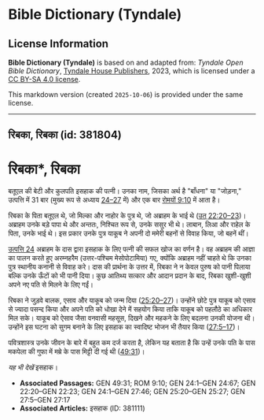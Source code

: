 # Bible Dictionary (Tyndale)

## License Information

**Bible Dictionary (Tyndale)** is based on and adapted from: _Tyndale Open Bible Dictionary_, [Tyndale House Publishers](https://tyndaleopenresources.com/), 2023, which is licensed under a [CC BY-SA 4.0 license](https://creativecommons.org/licenses/by-sa/4.0/legalcode.en).

This markdown version (created `2025-10-06`) is provided under the same license.



--------------------------------

## रिबका, रिबका (id: 381804)

रिबका\*, रिबका
==============

बतूएल की बेटी और कुलपति इसहाक की पत्नी। उनका नाम, जिसका अर्थ है "बाँधना" या "जोड़ना," उत्पत्ति में 31 बार (मुख्य रूप से अध्याय [24–27](https://ref.ly/Gen24:1-Gen27:46) में) और एक बार [रोमयों 9:10](https://ref.ly/Rom9:10) में आता है।

रिबका के पिता बतूएल थे, जो मिल्का और नाहोर के पुत्र थे, जो अब्राहम के भाई थे ([उत् 22:20–23](https://ref.ly/Gen22:20-Gen22:23))। अब्राहम उनके बड़े पापा थे और अन्ततः, निश्चित रूप से, उनके ससुर भी थे। लाबान, लिआ और राहेल के पिता, उनके भाई थे। इस प्रकार उनके पुत्र याकूब ने अपनी दो ममेरी बहनों से विवाह किया, जो बहनें थीं।

[उत्पत्ति 24](https://ref.ly/Gen24:1-Gen24:67) अब्राहम के दास द्वारा इसहाक के लिए पत्नी की सफल खोज का वर्णन है। वह अब्राहम की आज्ञा का पालन करते हुए अरम्नहरैम (उत्तर\-पश्चिम मेसोपोटामिया) गए, क्योंकि अब्राहम नहीं चाहते थे कि उनका पुत्र स्थानीय कनानी से विवाह करे। दास की प्रार्थना के उत्तर में, रिबका ने न केवल पुरुष को पानी पिलाया बल्कि उनके ऊँटों को भी पानी दिया। कुछ आतिथ्य सत्कार और आदान प्रदान के बाद, रिबका खुशी\-खुशी अपने नए पति से मिलने के लिए गईं।

रिबका ने जुड़वे बालक, एसाव और याकूब को जन्म दिया ([25:20–27](https://ref.ly/Gen25:20-Gen25:27))। उन्होंने छोटे पुत्र याकूब को एसाव से ज्यादा पसन्द किया और अपने पति को धोखा देने में सहयोग किया ताकि याकूब को पहलौठे का अधिकार मिल सके। याकूब को ऐसाव जैसा वनवासी महसूस, दिखने और महकने के लिए बदलना उनकी योजना थी। उन्होंने इस घटना को सुगम बनाने के लिए इसहाक का स्वादिष्ट भोजन भी तैयार किया ([27:5–17](https://ref.ly/Gen27:5-Gen27:17))।

पवित्रशास्त्र उनके जीवन के बारे में बहुत कम दर्ज करता है, लेकिन यह बताता है कि उन्हें उनके पति के पास मकपेला की गुफा में मम्रे के पास मिट्टी दी गई थी ([49:31](https://ref.ly/Gen49:31))।

*यह भी देखें* इसहाक।

* **Associated Passages:** GEN 49:31; ROM 9:10; GEN 24:1–GEN 24:67; GEN 22:20–GEN 22:23; GEN 24:1–GEN 27:46; GEN 25:20–GEN 25:27; GEN 27:5–GEN 27:17
* **Associated Articles:** इसहाक (ID: 381111)

